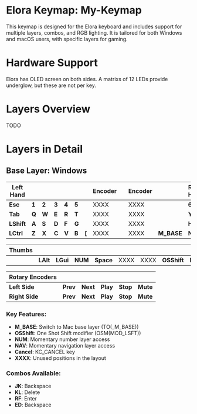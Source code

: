 # Elora Keymap: My-Keymap

This keymap is designed for the Elora keyboard and includes support for multiple layers, combos, and RGB lighting. It is tailored for both Windows and macOS users, with specific layers for gaming.

# Hardware Support

Elora has OLED screen on both sides. A matrixs of 12 LEDs provide underglow, but these are not per key.

# Layers Overview

TODO

# Layers in Detail

## Base Layer: Windows

| Left Hand |       |       |       |       |       |       | Encoder | | Encoder |       | Right Hand |       |       |       |       |       |
|-----------|-------|-------|-------|-------|-------|-------|---------|---|---------|-------|------------|-------|-------|-------|-------|-------|
| **Esc**   | **1** | **2** | **3** | **4** | **5** |       | XXXX    | | XXXX    |       | **6**      | **7** | **8** | **9** | **0** | **-** |
| **Tab**   | **Q** | **W** | **E** | **R** | **T** |       | XXXX    | | XXXX    |       | **Y**      | **U** | **I** | **O** | **P** | **=** |
| **LShift**| **A** | **S** | **D** | **F** | **G** |       | XXXX    | | XXXX    |       | **H**      | **J** | **K** | **L** | **;** | **'** |
| **LCtrl** | **Z** | **X** | **C** | **V** | **B** | **[** | XXXX    | | XXXX    | **M_BASE** | **N**  | **M** | **,** | **.** | **/** | **Cancel** |

| Thumbs    |        |       |         |       |       |           |       |       |
|-----------|--------|-------|---------|-------|-------|-----------|-------|-------|
|           | **LAlt** | **LGui** | **NUM** | **Space** | XXXX | XXXX | **OSShift** | **NAV** | XXXX | XXXX |

| Rotary Encoders |        |        |        |       |        |
|-----------------|--------|--------|--------|-------|--------|
| **Left Side**   | **Prev** | **Next** | **Play** | **Stop** | **Mute** |
| **Right Side**  | **Prev** | **Next** | **Play** | **Stop** | **Mute** |

### Key Features:
- **M_BASE**: Switch to Mac base layer (TO(_M_BASE))
- **OSShift**: One Shot Shift modifier (OSM(MOD_LSFT))
- **NUM**: Momentary number layer access
- **NAV**: Momentary navigation layer access
- **Cancel**: KC_CANCEL key
- **XXXX**: Unused positions in the layout

### Combos Available:
- **JK**: Backspace
- **KL**: Delete  
- **RF**: Enter
- **ED**: Backspace